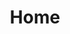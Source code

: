 ---
title: Home
layout: homepage.njk
permalink: index.html
welcome_heading: Welcome
intro_text: >-
  Welcome to **Beyond the Back Door** — where your outdoor space becomes your
  favourite place. Whether you want a peaceful retreat, a vibrant wildlife
  haven, or a stylish place to entertain, we can help transform your garden into
  something special.


  **Beyond the Back Door** is a brand new garden design studio specialising in transforming outdoor spaces into functional, beautiful, and nature-friendly areas for living, relaxing, and gathering. We focus on low-maintenance, visually engaging designs that blend comfort with sustainability.


  With thoughtful design, even the smallest outdoor space can be made to feel like a natural extension of your home, so if you are stuck for ideas as to how to make the most of the space you have, then get in touch and we'll do what we can to help.
section_images:
  - image: /images/uploads/full-garden-v3.jpg
    alt: Image of full garden showing pergola with sofa and firepit beneath, dining
      area on rear patio, two sheds, BBQ and raised beds to the right
---